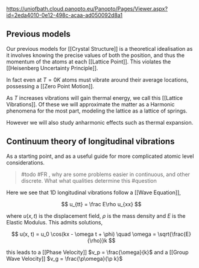 https://uniofbath.cloud.panopto.eu/Panopto/Pages/Viewer.aspx?id=2eda4010-0e12-498c-acaa-ad050092d8a1

## Previous models

Our previous models for [[Crystal Structure]] is a theoretical idealisation as it involves knowing the precise values of both the position, and thus the momentum of the atoms at each [[Lattice Point]]. This violates the [[Heisenberg Uncertainty Principle]].

In fact even at $T = 0\unit{K}$ atoms must vibrate around their average locations, possessing a [[Zero Point Motion]].

As $T$ increases vibrations will gain thermal energy, we call this [[Lattice Vibrations]]. Of these we will approximate the matter as a Harmonic phenomena for the most part, modeling the lattice as a lattice of springs.

However we will also study anharmonic effects such as thermal expansion.

## Continuum theory of longitudinal vibrations

As a starting point, and as a useful guide for more complicated atomic level considerations.

> #todo #FR , why are some problems easier in continuous, and other discrete. What what qualities determine this #question

Here we see that 1D longitudinal vibrations follow a [[Wave Equation]], 

$$
u_{tt} = \frac E\rho u_{xx}
$$

where $u(x,t)$ is the displacement field, $\rho$ is the mass density and $E$ is the Elastic Modulus. This admits solutions,

$$
u(x, t) = u_0 \cos(kx - \omega t + \phi) 
\quad
\omega = \sqrt{\frac{E}{\rho}}k
$$

this leads to a [[Phase Velocity]] $v_p = \frac{\omega}{k}$ and a [[Group Wave Velocity]] $v_g = \frac{\p\omega}{\p k}$